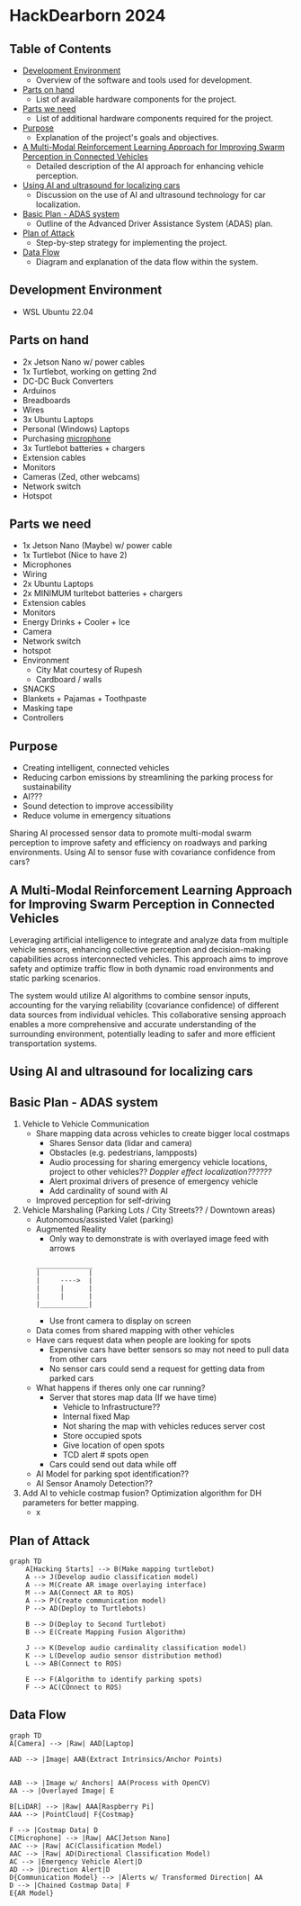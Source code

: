 # HackDearborn 2024

## Table of Contents
- [Development Environment](#development-environment)
    - Overview of the software and tools used for development.
- [Parts on hand](#parts-on-hand)
    - List of available hardware components for the project.
- [Parts we need](#parts-we-need)
    - List of additional hardware components required for the project.
- [Purpose](#purpose)
    - Explanation of the project's goals and objectives.
- [A Multi-Modal Reinforcement Learning Approach for Improving Swarm Perception in Connected Vehicles](#a-multi-modal-reinforcement-learning-approach-for-improving-swarm-perception-in-connected-vehicles)
    - Detailed description of the AI approach for enhancing vehicle perception.
- [Using AI and ultrasound for localizing cars](#using-ai-and-ultrasound-for-localizing-cars)
    - Discussion on the use of AI and ultrasound technology for car localization.
- [Basic Plan - ADAS system](#basic-plan---adas-system)
    - Outline of the Advanced Driver Assistance System (ADAS) plan.
- [Plan of Attack](#plan-of-attack)
    - Step-by-step strategy for implementing the project.
- [Data Flow](#data-flow)
    - Diagram and explanation of the data flow within the system.

## Development Environment
- WSL Ubuntu 22.04

## Parts on hand
- 2x Jetson Nano w/ power cables
- 1x Turtlebot, working on getting 2nd
- DC-DC Buck Converters
- Arduinos
- Breadboards
- Wires
- 3x Ubuntu Laptops
- Personal (Windows) Laptops
- Purchasing [microphone](https://www.adafruit.com/product/3421)
- 3x Turtlebot batteries + chargers
- Extension cables
- Monitors
- Cameras (Zed, other webcams)
- Network switch
- Hotspot

## Parts we need
- 1x Jetson Nano (Maybe) w/ power cable
- 1x Turtlebot (Nice to have 2)
- Microphones
- Wiring
- 2x Ubuntu Laptops
- 2x MINIMUM turltebot batteries + chargers
- Extension cables
- Monitors
- Energy Drinks + Cooler + Ice
- Camera
- Network switch
- hotspot
- Environment
    - City Mat courtesy of Rupesh
    - Cardboard / walls
- SNACKS
- Blankets + Pajamas + Toothpaste
- Masking tape
- Controllers

## Purpose
- Creating intelligent, connected vehicles
- Reducing carbon emissions by streamlining the parking process for sustainability
- AI???
- Sound detection to improve accessibility
- Reduce volume in emergency situations

Sharing AI processed sensor data to promote multi-modal swarm perception to improve safety and efficiency on roadways and parking environments.
Using AI to sensor fuse with covariance confidence from cars?

## A Multi-Modal Reinforcement Learning Approach for Improving Swarm Perception in Connected Vehicles
Leveraging artificial intelligence to integrate and analyze data from multiple vehicle sensors, enhancing collective perception and decision-making capabilities across interconnected vehicles. This approach aims to improve safety and optimize traffic flow in both dynamic road environments and static parking scenarios.<br>

The system would utilize AI algorithms to combine sensor inputs, accounting for the varying reliability (covariance confidence) of different data sources from individual vehicles. This collaborative sensing approach enables a more comprehensive and accurate understanding of the surrounding environment, potentially leading to safer and more efficient transportation systems.

## Using AI and ultrasound for localizing cars

## Basic Plan - ADAS system
1. Vehicle to Vehicle Communication
    - Share mapping data across vehicles to create bigger local costmaps
        - Shares Sensor data (lidar and camera)
        - Obstacles (e.g. pedestrians, lampposts)
        - Audio processing for sharing emergency vehicle locations, project to other vehicles?? *Doppler effect localization??????*
        - Alert proximal drivers of presence of emergency vehicle
        - Add cardinality of sound with AI
    - Improved perception for self-driving
2. Vehicle Marshaling (Parking Lots / City Streets?? / Downtown areas)
    - Autonomous/assisted Valet (parking)
    - Augmented Reality
        - Only way to demonstrate is with overlayed image feed with arrows
        ```
        ______________
        |            |
        |     ---->  |
        |     |      |
        |     |      |
        |____________|
        ```
        - Use front camera to display on screen
    - Data comes from shared mapping with other vehicles
    - Have cars request data when people are looking for spots
        - Expensive cars have better sensors so may not need to pull data from other cars
        - No sensor cars could send a request for getting data from parked cars
    - What happens if theres only one car running?
        - Server that stores map data (If we have time)
            - Vehicle to Infrastructure??
            - Internal fixed Map
            - Not sharing the map with vehicles reduces server cost
            - Store occupied spots
            - Give location of open spots
            - TCD alert # spots open
        - Cars could send out data while off
    - AI Model for parking spot identification??
    - AI Sensor Anamoly Detection??
3. Add AI to vehicle costmap fusion? Optimization algorithm for DH parameters for better mapping.
    - x 
## Plan of Attack
```mermaid
graph TD
    A[Hacking Starts] --> B(Make mapping turtlebot)
    A --> J(Develop audio classification model)
    A --> M(Create AR image overlaying interface)
    M --> AA(Connect AR to ROS)
    A --> P(Create communication model)
    P --> AD(Deploy to Turtlebots)
    
    B --> D(Deploy to Second Turtlebot)
    B --> E(Create Mapping Fusion Algorithm)
    
    J --> K(Develop audio cardinality classification model)
    K --> L(Develop audio sensor distribution method)
    L --> AB(Connect to ROS)
    
    E --> F(Algorithm to identify parking spots)
    F --> AC(COnnect to ROS)
```

## Data Flow
```mermaid
graph TD
A[Camera] --> |Raw| AAD[Laptop] 

AAD --> |Image| AAB(Extract Intrinsics/Anchor Points)

 
AAB --> |Image w/ Anchors| AA(Process with OpenCV)
AA --> |Overlayed Image| E

B[LiDAR] --> |Raw| AAA[Raspberry Pi]
AAA --> |PointCloud| F{Costmap}

F --> |Costmap Data| D
C[Microphone] --> |Raw| AAC[Jetson Nano]
AAC --> |Raw| AC(Classification Model)
AAC --> |Raw| AD(Directional Classification Model)
AC --> |Emergency Vehicle Alert|D
AD --> |Direction Alert|D
D{Communication Model} --> |Alerts w/ Transformed Direction| AA
D --> |Chained Costmap Data| F
E{AR Model}
```